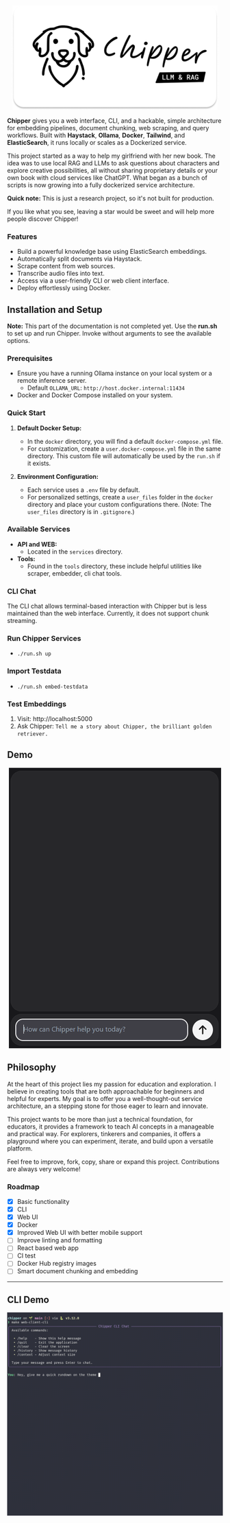 <p align="center"><img src="https://raw.githubusercontent.com/TilmanGriesel/chipper/refs/heads/main/docs/public/assets/banner_chipper.png" width="480" alt="Logo Chipper RAG Util"/></p>

**Chipper** gives you a web interface, CLI, and a hackable, simple architecture for embedding pipelines, document chunking, web scraping, and query workflows. Built with **Haystack**, **Ollama**, **Docker**, **Tailwind**, and **ElasticSearch**, it runs locally or scales as a Dockerized service.

This project started as a way to help my girlfriend with her new book. The idea was to use local RAG and LLMs to ask questions about characters and explore creative possibilities, all without sharing proprietary details or your own book with cloud services like ChatGPT. What began as a bunch of scripts is now growing into a fully dockerized service architecture.

**Quick note:** This is just a research project, so it's not built for production.

If you like what you see, leaving a star would be sweet and will help more people discover Chipper!

### Features

- Build a powerful knowledge base using ElasticSearch embeddings.
- Automatically split documents via Haystack.
- Scrape content from web sources.
- Transcribe audio files into text.
- Access via a user-friendly CLI or web client interface.
- Deploy effortlessly using Docker.

## Installation and Setup

**Note:** This part of the documentation is not completed yet. Use the **run.sh** to set up and run Chipper. Invoke without arguments to see the available options.

### Prerequisites

- Ensure you have a running Ollama instance on your local system or a remote inference server.
  - Default `OLLAMA_URL`: `http://host.docker.internal:11434`
- Docker and Docker Compose installed on your system.

### Quick Start

1. **Default Docker Setup:**

   - In the `docker` directory, you will find a default `docker-compose.yml` file.
   - For customization, create a `user.docker-compose.yml` file in the same directory. This custom file will automatically be used by the `run.sh` if it exists.

2. **Environment Configuration:**
   - Each service uses a `.env` file by default.
   - For personalized settings, create a `user_files` folder in the `docker` directory and place your custom configurations there. (Note: The `user_files` directory is in `.gitignore`.)

### Available Services

- **API and WEB:**
  - Located in the `services` directory.
- **Tools:**
  - Found in the `tools` directory, these include helpful utilities like scraper, embedder, cli chat tools.

### CLI Chat

The CLI chat allows terminal-based interaction with Chipper but is less maintained than the web interface. Currently, it does not support chunk streaming.

### Run Chipper Services

- `./run.sh up`

### Import Testdata

- `./run.sh embed-testdata`

### Test Embeddings

1. Visit: http://localhost:5000
1. Ask Chipper: `Tell me a story about Chipper, the brilliant golden retriever.`

## Demo

<p align="center"><img src="https://raw.githubusercontent.com/TilmanGriesel/chipper/refs/heads/main/docs/public/assets/chipper_demo_01.gif"alt="Chipper RAG Util Demo Browser"/></p>

## Philosophy

At the heart of this project lies my passion for education and exploration. I believe in creating tools that are both approachable for beginners and helpful for experts. My goal is to offer you a well-thought-out service architecture, an a stepping stone for those eager to learn and innovate.

This project wants to be more than just a technical foundation, for educators, it provides a framework to teach AI concepts in a manageable and practical way. For explorers, tinkerers and companies, it offers a playground where you can experiment, iterate, and build upon a versatile platform.

Feel free to improve, fork, copy, share or expand this project. Contributions are always very welcome!

### Roadmap

- [x] Basic functionality
- [x] CLI
- [x] Web UI
- [x] Docker
- [x] Improved Web UI with better mobile support
- [ ] Improve linting and formatting
- [ ] React based web app
- [ ] CI test
- [ ] Docker Hub registry images
- [ ] Smart document chunking and embedding

---

## CLI Demo

<p align="center"><img src="https://raw.githubusercontent.com/TilmanGriesel/chipper/refs/heads/main/docs/public/assets/demo_cli_01.gif"alt="Chipper RAG Util Demo CLI"/></p>
